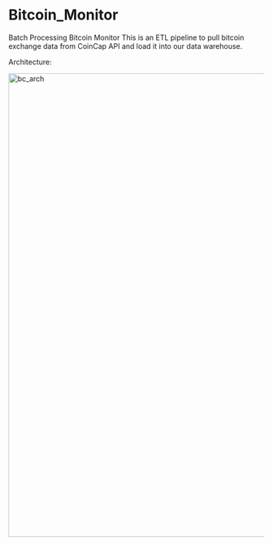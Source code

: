 # Bitcoin_Monitor

Batch Processing
Bitcoin Monitor
This is an ETL pipeline to pull bitcoin exchange data from CoinCap API and load it into our data warehouse.

Architecture:

<img width="912" alt="bc_arch" src="https://github.com/user-attachments/assets/7609613f-0a4a-4f01-b5cc-8b82f65766a7">
